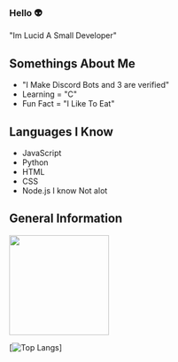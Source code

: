 ### Hello 👽

"Im Lucid A Small Developer"

## **Somethings About Me**

- "I Make Discord Bots and 3 are verified"
- Learning = "C"
- Fun Fact = "I Like To Eat"

## **Languages I Know**
- JavaScript
- Python
- HTML
- CSS
- Node.js
I know Not alot 

## General Information
<img height="180em" src="https://github-readme-stats.vercel.app/api?username=Lucidium123&show_icons=true&theme=dracula&hide_border=true&count_private=true&include_all_commits=true" />


[![Top Langs](https://github-readme-stats.vercel.app/api/top-langs/?username=Lucidium123&layout=compact)]
